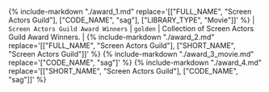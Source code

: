 {%
    include-markdown "./award_1.md"
    replace='[["FULL_NAME", "Screen Actors Guild"], ["CODE_NAME", "sag"], ["LIBRARY_TYPE", "Movie"]]'
%}
| `Screen Actors Guild Award Winners` | `golden` | Collection of Screen Actors Guild Award Winners. |
{%
    include-markdown "./award_2.md"
    replace='[["FULL_NAME", "Screen Actors Guild"], ["SHORT_NAME", "Screen Actors Guild"]]'
%}
{%
    include-markdown "./award_3_movie.md"
    replace='["CODE_NAME", "sag"]'
%}
{%
    include-markdown "./award_4.md"
    replace='[["SHORT_NAME", "Screen Actors Guild"], ["CODE_NAME", "sag"]]'
%}